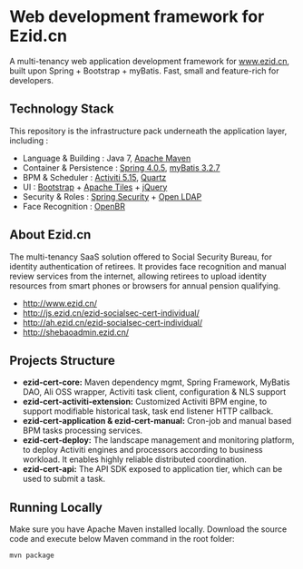 
# Web development framework for Ezid.cn

A multi-tenancy web application development framework for www.ezid.cn, built upon Spring + Bootstrap + myBatis. 
Fast, small and feature-rich for developers.

## Technology Stack

This repository is the infrastructure pack underneath the application layer, including :

- Language & Building : Java 7, [Apache Maven](http://maven.apache.org/)
- Container & Persistence : [Spring 4.0.5](http://spring.io/), [myBatis 3.2.7](https://github.com/mybatis/)
- BPM & Scheduler : [Activiti 5.15](https://www.activiti.org/), [Quartz](http://www.quartz-scheduler.org/)
- UI : [Bootstrap](http://getbootstrap.com/2.3.2/) + [Apache Tiles](http://tiles.apache.org/) + [jQuery](https://jquery.com/)
- Security & Roles : [Spring Security](http://projects.spring.io/spring-security/) + [Open LDAP](http://www.openldap.org/)
- Face Recognition : [OpenBR](http://openbiometrics.org/)

## About Ezid.cn

The multi-tenancy SaaS solution offered to Social Security Bureau, for identity authentication of retirees. It provides face recognition and manual review services from the internet, allowing retirees to upload identity resources from smart phones or browsers for annual pension qualifying.

- http://www.ezid.cn/
- http://js.ezid.cn/ezid-socialsec-cert-individual/
- http://ah.ezid.cn/ezid-socialsec-cert-individual/
- http://shebaoadmin.ezid.cn/


## Projects Structure

- **ezid-cert-core:** Maven dependency mgmt, Spring Framework, MyBatis DAO, Ali OSS wrapper, Activiti task client, configuration & NLS support
- **ezid-cert-activiti-extension:** Customized Activiti BPM engine, to support modifiable historical task, task end listener HTTP callback.
- **ezid-cert-application & ezid-cert-manual:** Cron-job and manual based BPM tasks processing services.
- **ezid-cert-deploy:** The landscape management and monitoring platform, to deploy Activiti engines and processors according to business workload. It enables highly reliable distributed coordination. 
- **ezid-cert-api:** The API SDK exposed to application tier, which can be used to submit a task.


## Running Locally

Make sure you have Apache Maven installed locally. Download the source code and execute below Maven command in the root folder:

```
mvn package

```
